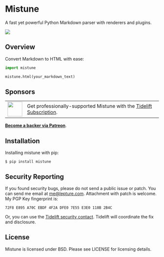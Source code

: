 # Mistune

A fast yet powerful Python Markdown parser with renderers and plugins.

<a href="https://lepture.com/donate"><img src="https://badgen.net/badge/donate/lepture/ff69b4" /></a>


## Overview

Convert Markdown to HTML with ease:

```python
import mistune

mistune.html(your_markdown_text)
```

## Sponsors

<table>
  <tr>
    <td><img align="middle" width="48" src="https://user-images.githubusercontent.com/2379650/45126032-50b69880-b13f-11e8-9c2c-abd16c433495.png"></td>
    <td>Get professionally-supported Mistune with the <a href="https://tidelift.com/subscription/pkg/pypi-mistune?utm_source=pypi-mistune&utm_medium=referral&utm_campaign=readme">Tidelift Subscription</a>.
    </td>
  </tr>
</table>

[**Become a backer via Patreon**](https://www.patreon.com/lepture).

## Installation

Installing mistune with pip:

```shell
$ pip install mistune
```


## Security Reporting

If you found security bugs, please do not send a public issue or patch.
You can send me email at <me@lepture.com>. Attachment with patch is welcome.
My PGP Key fingerprint is:

```
72F8 E895 A70C EBDF 4F2A DFE0 7E55 E3E0 118B 2B4C
```

Or, you can use the [Tidelift security contact](https://tidelift.com/security).
Tidelift will coordinate the fix and disclosure.

## License

Mistune is licensed under BSD. Please see LICENSE for licensing details.
